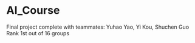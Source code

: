 # AI_Course
Final project complete with teammates: Yuhao Yao, Yi Kou, Shuchen Guo
Rank 1st out of 16 groups
